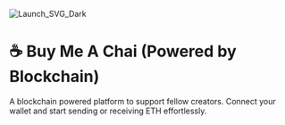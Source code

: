![Launch_SVG_Dark](https://github.com/user-attachments/assets/8e5ac78e-d018-411a-a4d0-4e240e1f4bd8)


# ☕ Buy Me A Chai (Powered by Blockchain)

A blockchain powered platform to support fellow creators. Connect your wallet and start sending or receiving ETH effortlessly.






